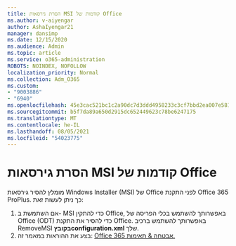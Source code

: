 ```yaml
---
title: הסרת גירסאות MSI קודמות של Office
ms.author: v-aiyengar
author: AshaIyengar21
manager: dansimp
ms.date: 12/15/2020
ms.audience: Admin
ms.topic: article
ms.service: o365-administration
ROBOTS: NOINDEX, NOFOLLOW
localization_priority: Normal
ms.collection: Adm_O365
ms.custom:
- "9003886"
- "6940"
ms.openlocfilehash: 45e3cac521bc1c2a90dc7d3ddd4958233c3cf7bbd2ea007e581f343bca7b5631
ms.sourcegitcommit: b5f7da89a650d2915dc652449623c78be6247175
ms.translationtype: MT
ms.contentlocale: he-IL
ms.lasthandoff: 08/05/2021
ms.locfileid: "54023775"
---
```

# <a name="remove-prior-msi-versions-of-office"></a>הסרת גירסאות MSI קודמות של Office

מומלץ להסיר גירסאות Windows Installer (MSI) של Office לפני התקנת Office 365 ProPlus. כך ניתן לעשות זאת:

1. אם השתמשת ב- MSI כדי להתקין Office, באפשרותך להשתמש בכלי הפריסה של Office (ODT) כדי להסיר את התקנת Office. באפשרותך להשתמש ברכיב RemoveMSI **בקובץconfiguration.xml** שלך.
1. בצע את ההוראות במאמר זה: [Office 365 אבטחה & תאימות.](https://go.microsoft.com/fwlink/p/?linkid=2077143)